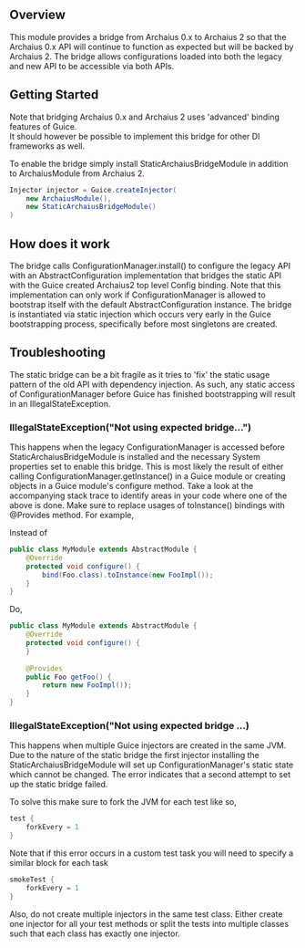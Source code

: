 ## Overview

This module provides a bridge from Archaius 0.x to Archaius 2 so that the Archaius 0.x
API will continue to function as expected but will be backed by Archaius 2.  The bridge
allows configurations loaded into both the legacy and new API to be accessible via both
APIs.  

## Getting Started

Note that bridging Archaius 0.x and Archaius 2 uses 'advanced' binding features of Guice.  
It should however be possible to implement this bridge for other DI frameworks as well.

To enable the bridge simply install StaticArchaiusBridgeModule in addition to ArchaiusModule 
from Archaius 2.

```java
Injector injector = Guice.createInjector(
    new ArchaiusModule(),
    new StaticArchaiusBridgeModule()
)
```

## How does it work

The bridge calls ConfigurationManager.install() to configure the legacy API with an AbstractConfiguration implementation that bridges the static API with the Guice created Archaius2 top level Config binding.  Note that this implementation can only work if ConfigurationManager is allowed to bootstrap itself with the default AbstractConfiguration instance.  The bridge is instantiated via static injection which occurs very early in the Guice bootstrapping process, specifically before most singletons are created.  

## Troubleshooting

The static bridge can be a bit fragile as it tries to 'fix' the static usage pattern of the old API with dependency injection.  As such, any static access of ConfigurationManager before Guice has finished bootstrapping will result in an IllegalStateException.  

### IllegalStateException("Not using expected bridge...")

This happens when the legacy ConfigurationManager is accessed before StaticArchaiusBridgeModule is installed and the necessary System properties set to enable this bridge.  This is most likely the result of either calling ConfigurationManager.getInstance() in a Guice module or creating objects in a Guice module's configure method.  Take a look at the accompanying stack trace to identify areas in your code where one of the above is done.  Make sure to replace usages of toInstance() bindings with @Provides method.  For example,

Instead of
```java
public class MyModule extends AbstractModule {
    @Override
    protected void configure() {
        bind(Foo.class).toInstance(new FooImpl());
    }
}
```

Do,
```java
public class MyModule extends AbstractModule {
    @Override
    protected void configure() {
    }
    
    @Provides
    public Foo getFoo() {
        return new FooImpl());
    }
}
```

### IllegalStateException("Not using expected bridge ...)

This happens when multiple Guice injectors are created in the same JVM.  Due to the nature of the static bridge the first injector installing the StaticArchaiusBridgeModule will set up ConfigurationManager's static state which cannot be changed.  The error indicates that a second attempt to set up the static bridge failed.  

To solve this make sure to fork the JVM for each test like so,

```groovy
test {
    forkEvery = 1
}

```

Note that if this error occurs in a custom test task you will need to specify a similar block for each task
```groovy
smokeTest {
    forkEvery = 1
}
```

Also, do not create multiple injectors in the same test class.  Either create one injector for all your test methods or split the tests into multiple classes such that each class has exactly one injector.
